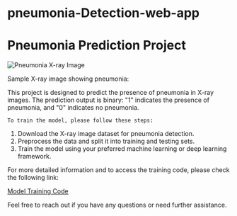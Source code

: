 # pneumonia-Detection-web-app
<!DOCTYPE html>
<html>
<head>
    <title>Pneumonia Prediction Project</title>
</head>
<body>

<h1>Pneumonia Prediction Project</h1>

<img src="pneumonia_xray.jpg" alt="Pneumonia X-ray Image">
<p>Sample X-ray image showing pneumonia:</p>

<p>
    This project is designed to predict the presence of pneumonia in X-ray images. The prediction output is binary: "1" indicates the presence of pneumonia, and "0" indicates no pneumonia.

    To train the model, please follow these steps:
</p>

<ol>
    <li>Download the X-ray image dataset for pneumonia detection.</li>
    <li>Preprocess the data and split it into training and testing sets.</li>
    <li>Train the model using your preferred machine learning or deep learning framework.</li>
</ol>

<p>For more detailed information and to access the training code, please check the following link:</p>

<a href="https://github.com/your-username/your-pneumonia-project">Model Training Code</a>

<p>Feel free to reach out if you have any questions or need further assistance.</p>

</body>
</html>
